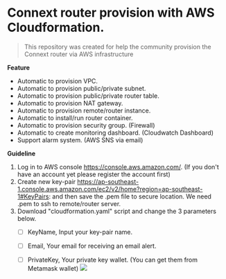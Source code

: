 
# Connext router provision with AWS Cloudformation. 

> This repository was created for help the community provision the Connext router via AWS infrastructure

**Feature**

 - Automatic to provision VPC.
 - Automatic to provision public/private subnet.
 - Automatic to provision public/private router table.
 - Automatic to provision NAT gateway.
 - Automatic to provision remote/router instance.
 - Automatic to install/run router container. 
 - Automatic to provision security group. (Firewall)
 - Automatic to create monitoring dashboard. (Cloudwatch Dashboard)
 - Support alarm system. (AWS SNS via email)

**Guideline**

 1. Log in to AWS console https://console.aws.amazon.com/. (If you don't have an account yet please register the account first)
 2. Create new key-pair https://ap-southeast-1.console.aws.amazon.com/ec2/v2/home?region=ap-southeast-1#KeyPairs: and then save the .pem file to secure location. We need .pem to ssh to remote/router server.
 3. Download "cloudformation.yaml" script and change the 3 parameters below.
	 - [ ] KeyName, Input your key-pair name. 
	 - [ ] Email, Your email for receiving an email alert.
	 - [ ] PrivateKey, Your private key wallet. (You can get them from Metamask wallet)
	 ![](https://photos.app.goo.gl/8GZg82iCmVyeKcwb8)

 
